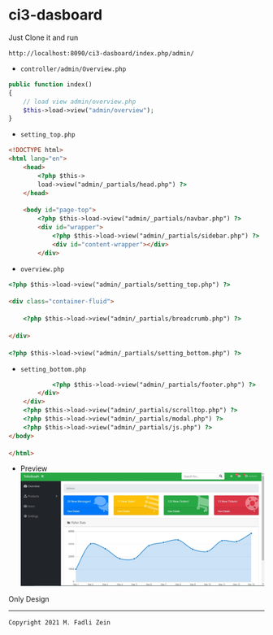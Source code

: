 # ci3-dasboard

Just Clone it and run
```
http://localhost:8090/ci3-dasboard/index.php/admin/
```

- `controller/admin/Overview.php`
```php
public function index()
{
    // load view admin/overview.php
    $this->load->view("admin/overview");
}
```

- `setting_top.php`
```html
<!DOCTYPE html>
<html lang="en">
	<head>
		<?php $this->
		load->view("admin/_partials/head.php") ?>
	</head>

	<body id="page-top">
		<?php $this->load->view("admin/_partials/navbar.php") ?>
		<div id="wrapper">
			<?php $this->load->view("admin/_partials/sidebar.php") ?>
			<div id="content-wrapper"></div>
		</div>
```

- `overview.php`
```html
<?php $this->load->view("admin/_partials/setting_top.php") ?>

<div class="container-fluid">

    <?php $this->load->view("admin/_partials/breadcrumb.php") ?>
    
</div>

<?php $this->load->view("admin/_partials/setting_bottom.php") ?>
```

- `setting_bottom.php`
```html
            <?php $this->load->view("admin/_partials/footer.php") ?>
        </div>
    </div>
    <?php $this->load->view("admin/_partials/scrolltop.php") ?>
    <?php $this->load->view("admin/_partials/modal.php") ?>
    <?php $this->load->view("admin/_partials/js.php") ?>
</body>

</html>
```

- Preview
![](https://github.com/gzeinnumer/ci3-dasboard/blob/master/preview/example1.jpg)

Only Design

---

```
Copyright 2021 M. Fadli Zein
```